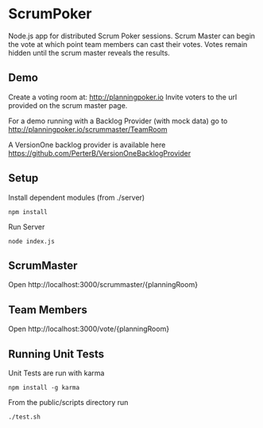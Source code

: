 ScrumPoker
==========

Node.js app for distributed Scrum Poker sessions. Scrum Master can begin the vote at which point team members can cast their votes.
Votes remain hidden until the scrum master reveals the results.

Demo
----
Create a voting room at: http://planningpoker.io
Invite voters to the url provided on the scrum master page.

For a demo running with a Backlog Provider (with mock data) go to http://planningpoker.io/scrummaster/TeamRoom

A VersionOne backlog provider is available here https://github.com/PerterB/VersionOneBacklogProvider


Setup
-----
Install dependent modules (from ./server)

    npm install

Run Server

    node index.js

ScrumMaster
-----------
Open http://localhost:3000/scrummaster/{planningRoom}

Team Members
------------
Open http://localhost:3000/vote/{planningRoom}

Running Unit Tests
------------------
Unit Tests are run with karma

    npm install -g karma

From the public/scripts directory run

    ./test.sh


